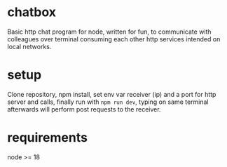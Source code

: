 # chatbox 
Basic http chat program for node, written for fun, to communicate with colleagues over terminal consuming each other http services intended on local networks.

# setup
Clone repository, npm install, set env var receiver (ip) and a port for http server and calls, finally run with `npm run dev`, typing on same terminal afterwards will perform post requests to the receiver.

# requirements
node >= 18
